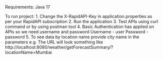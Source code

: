 Requirements:
    Java 17


To run project:
    1. Change the X-RapidAPI-Key in application.properties as per your RapidAPI subscription
    2. Run the application
    3. Test APIs using curl command or by using postman tool
    4. Basic Authentication has applied on APIs so we need username and password
        Username - user
        Password - password
    5. To see data by location name provide city name in the parameters
        e.g. The URL will look something like http://localhost:8080/weather/getForecastSummary/?locationName=Mumbai